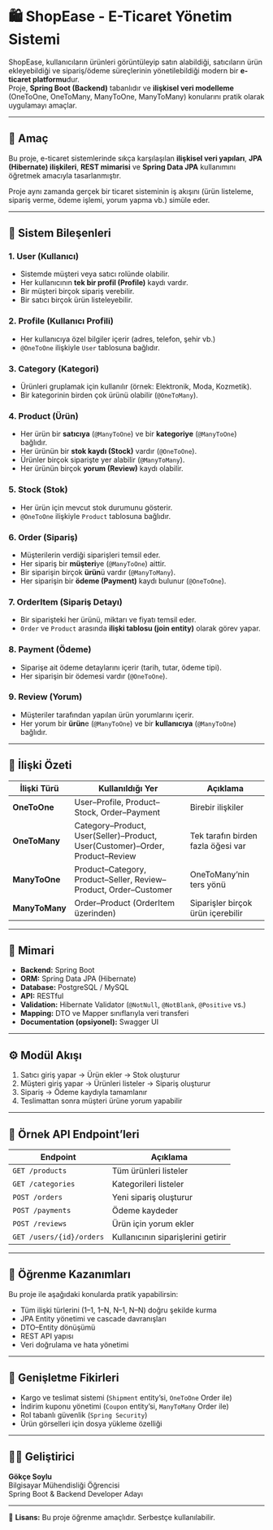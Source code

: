 # 🛍️ ShopEase - E-Ticaret Yönetim Sistemi

ShopEase, kullanıcıların ürünleri görüntüleyip satın alabildiği, satıcıların ürün ekleyebildiği ve sipariş/ödeme süreçlerinin yönetilebildiği modern bir **e-ticaret platformu**dur.  
Proje, **Spring Boot (Backend)** tabanlıdır ve **ilişkisel veri modelleme** (OneToOne, OneToMany, ManyToOne, ManyToMany) konularını pratik olarak uygulamayı amaçlar.

---

## 🚀 Amaç

Bu proje, e-ticaret sistemlerinde sıkça karşılaşılan **ilişkisel veri yapıları**, **JPA (Hibernate) ilişkileri**, **REST mimarisi** ve **Spring Data JPA** kullanımını öğretmek amacıyla tasarlanmıştır.

Proje aynı zamanda gerçek bir ticaret sisteminin iş akışını (ürün listeleme, sipariş verme, ödeme işlemi, yorum yapma vb.) simüle eder.

---

## 🧩 Sistem Bileşenleri

### 1. **User (Kullanıcı)**
- Sistemde müşteri veya satıcı rolünde olabilir.
- Her kullanıcının **tek bir profil (Profile)** kaydı vardır.
- Bir müşteri birçok sipariş verebilir.
- Bir satıcı birçok ürün listeleyebilir.

### 2. **Profile (Kullanıcı Profili)**
- Her kullanıcıya özel bilgiler içerir (adres, telefon, şehir vb.)
- `@OneToOne` ilişkiyle `User` tablosuna bağlıdır.

### 3. **Category (Kategori)**
- Ürünleri gruplamak için kullanılır (örnek: Elektronik, Moda, Kozmetik).
- Bir kategorinin birden çok ürünü olabilir (`@OneToMany`).

### 4. **Product (Ürün)**
- Her ürün bir **satıcıya** (`@ManyToOne`) ve bir **kategoriye** (`@ManyToOne`) bağlıdır.
- Her ürünün bir **stok kaydı (Stock)** vardır (`@OneToOne`).
- Ürünler birçok siparişte yer alabilir (`@ManyToMany`).
- Her ürünün birçok **yorum (Review)** kaydı olabilir.

### 5. **Stock (Stok)**
- Her ürün için mevcut stok durumunu gösterir.
- `@OneToOne` ilişkiyle `Product` tablosuna bağlıdır.

### 6. **Order (Sipariş)**
- Müşterilerin verdiği siparişleri temsil eder.
- Her sipariş bir **müşteri**ye (`@ManyToOne`) aittir.
- Bir siparişin birçok **ürün**ü vardır (`@ManyToMany`).
- Her siparişin bir **ödeme (Payment)** kaydı bulunur (`@OneToOne`).

### 7. **OrderItem (Sipariş Detayı)**
- Bir siparişteki her ürünü, miktarı ve fiyatı temsil eder.
- `Order` ve `Product` arasında **ilişki tablosu (join entity)** olarak görev yapar.

### 8. **Payment (Ödeme)**
- Siparişe ait ödeme detaylarını içerir (tarih, tutar, ödeme tipi).
- Her siparişin bir ödemesi vardır (`@OneToOne`).

### 9. **Review (Yorum)**
- Müşteriler tarafından yapılan ürün yorumlarını içerir.
- Her yorum bir **ürün**e (`@ManyToOne`) ve bir **kullanıcıya** (`@ManyToOne`) bağlıdır.

---

## 🔗 İlişki Özeti

| İlişki Türü | Kullanıldığı Yer | Açıklama |
|--------------|------------------|-----------|
| **OneToOne** | User–Profile, Product–Stock, Order–Payment | Birebir ilişkiler |
| **OneToMany** | Category–Product, User(Seller)–Product, User(Customer)–Order, Product–Review | Tek tarafın birden fazla öğesi var |
| **ManyToOne** | Product–Category, Product–Seller, Review–Product, Order–Customer | OneToMany’nin ters yönü |
| **ManyToMany** | Order–Product (OrderItem üzerinden) | Siparişler birçok ürün içerebilir |

---

## 🧠 Mimari

- **Backend:** Spring Boot  
- **ORM:** Spring Data JPA (Hibernate)  
- **Database:** PostgreSQL / MySQL  
- **API:** RESTful  
- **Validation:** Hibernate Validator (`@NotNull`, `@NotBlank`, `@Positive` vs.)  
- **Mapping:** DTO ve Mapper sınıflarıyla veri transferi  
- **Documentation (opsiyonel):** Swagger UI  

---

## ⚙️ Modül Akışı

1. Satıcı giriş yapar → Ürün ekler → Stok oluşturur  
2. Müşteri giriş yapar → Ürünleri listeler → Sipariş oluşturur  
3. Sipariş → Ödeme kaydıyla tamamlanır  
4. Teslimattan sonra müşteri ürüne yorum yapabilir  

---

## 🧾 Örnek API Endpoint’leri

| Endpoint | Açıklama |
|-----------|-----------|
| `GET /products` | Tüm ürünleri listeler |
| `GET /categories` | Kategorileri listeler |
| `POST /orders` | Yeni sipariş oluşturur |
| `POST /payments` | Ödeme kaydeder |
| `POST /reviews` | Ürün için yorum ekler |
| `GET /users/{id}/orders` | Kullanıcının siparişlerini getirir |

---

## 🧪 Öğrenme Kazanımları

Bu proje ile aşağıdaki konularda pratik yapabilirsin:
- Tüm ilişki türlerini (1–1, 1–N, N–1, N–N) doğru şekilde kurma
- JPA Entity yönetimi ve cascade davranışları
- DTO–Entity dönüşümü
- REST API yapısı
- Veri doğrulama ve hata yönetimi

---

## 📌 Genişletme Fikirleri
- Kargo ve teslimat sistemi (`Shipment` entity’si, `OneToOne` Order ile)
- İndirim kuponu yönetimi (`Coupon` entity’si, `ManyToMany` Order ile)
- Rol tabanlı güvenlik (`Spring Security`)
- Ürün görselleri için dosya yükleme özelliği

---

## 🧑‍💻 Geliştirici
**Gökçe Soylu**  
Bilgisayar Mühendisliği Öğrencisi  
Spring Boot & Backend Developer Adayı  

---

📄 **Lisans:** Bu proje öğrenme amaçlıdır. Serbestçe kullanılabilir.
